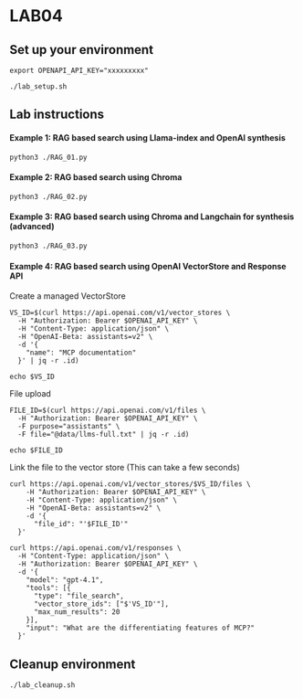 # LAB04
## Set up your environment
```
export OPENAPI_API_KEY="xxxxxxxxx"
```
```
./lab_setup.sh
```
## Lab instructions
#### Example 1: RAG based search using Llama-index and OpenAI synthesis
```
python3 ./RAG_01.py
```
#### Example 2: RAG based search using Chroma
```
python3 ./RAG_02.py
```
#### Example 3: RAG based search using Chroma and Langchain for synthesis (advanced)
```
python3 ./RAG_03.py
```
#### Example 4: RAG based search using OpenAI VectorStore and Response API
Create a managed VectorStore 
```
VS_ID=$(curl https://api.openai.com/v1/vector_stores \
  -H "Authorization: Bearer $OPENAI_API_KEY" \
  -H "Content-Type: application/json" \
  -H "OpenAI-Beta: assistants=v2" \
  -d '{
    "name": "MCP documentation"
  }' | jq -r .id)
```
```
echo $VS_ID
```
File upload
```
FILE_ID=$(curl https://api.openai.com/v1/files \
  -H "Authorization: Bearer $OPENAI_API_KEY" \
  -F purpose="assistants" \
  -F file="@data/llms-full.txt" | jq -r .id)
```
```
echo $FILE_ID
```
Link the file to the vector store (This can take a few seconds)
```
curl https://api.openai.com/v1/vector_stores/$VS_ID/files \
    -H "Authorization: Bearer $OPENAI_API_KEY" \
    -H "Content-Type: application/json" \
    -H "OpenAI-Beta: assistants=v2" \
    -d '{
      "file_id": "'$FILE_ID'"    
  }'
```
```
curl https://api.openai.com/v1/responses \
  -H "Content-Type: application/json" \
  -H "Authorization: Bearer $OPENAI_API_KEY" \
  -d '{
    "model": "gpt-4.1",
    "tools": [{
      "type": "file_search",
      "vector_store_ids": ["$'VS_ID'"],
      "max_num_results": 20
    }],
    "input": "What are the differentiating features of MCP?"
  }'
```
## Cleanup environment
```
./lab_cleanup.sh
```
